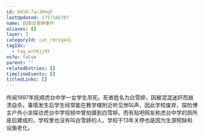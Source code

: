 ```yaml
---
id: 0450-7ac30mq5
lastUpdated: 1757166787
name: 抚顺白雪婷事件
aliases: []
layer: 3
categoryId: cat_r0rzgkOi
tagIds:
  - tag_wntKjj9Y
nsfw: false
parent: ""
relatedEntries: []
timelineEvents: []
titledLinks: []
---
```


传闻1997年抚顺虎台中学一女学生吊死。死者姓名为白雪婷，因被混混迷奸而崩溃自杀。事情发生后学生经常能在教学楼附近听见惨叫声，因此学校废弃，探险博主户外小龙探访虎台中学视频中曾拍摄到白雪婷。而有贴吧网友称虎台中学的厕所是后建成的，学校里也没有叫白雪婷的人，学校于13年关停也是因为生源短缺和设施老化。